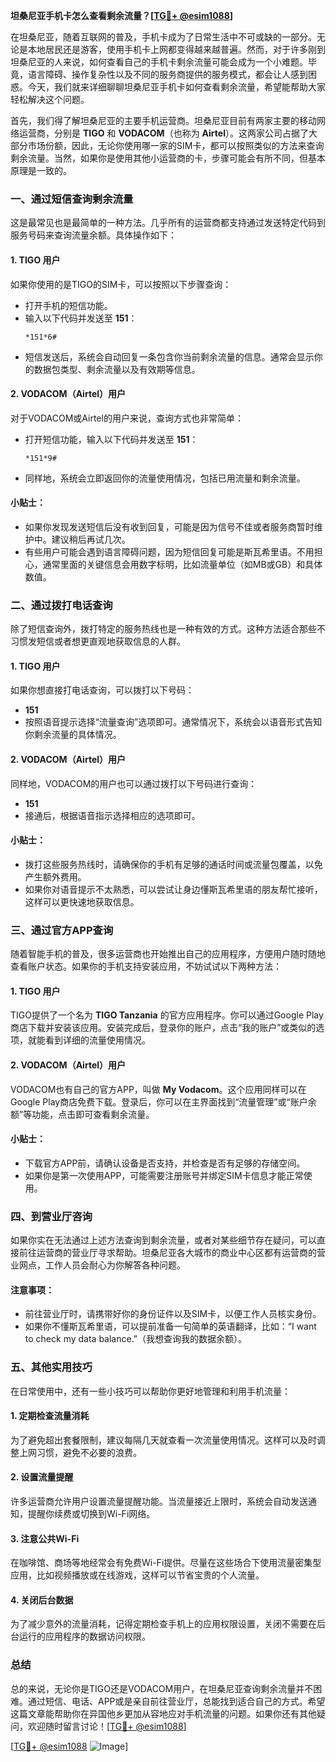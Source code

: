 **坦桑尼亚手机卡怎么查看剩余流量？[[TG💪+ @esim1088](https://t.me/s/esim1088)]**

在坦桑尼亚，随着互联网的普及，手机卡成为了日常生活中不可或缺的一部分。无论是本地居民还是游客，使用手机卡上网都变得越来越普遍。然而，对于许多刚到坦桑尼亚的人来说，如何查看自己的手机卡剩余流量可能会成为一个小难题。毕竟，语言障碍、操作复杂性以及不同的服务商提供的服务模式，都会让人感到困惑。今天，我们就来详细聊聊坦桑尼亚手机卡如何查看剩余流量，希望能帮助大家轻松解决这个问题。

首先，我们得了解坦桑尼亚的主要手机运营商。坦桑尼亚目前有两家主要的移动网络运营商，分别是 **TIGO** 和 **VODACOM**（也称为 **Airtel**）。这两家公司占据了大部分市场份额，因此，无论你使用哪一家的SIM卡，都可以按照类似的方法来查询剩余流量。当然，如果你是使用其他小运营商的卡，步骤可能会有所不同，但基本原理是一致的。

### **一、通过短信查询剩余流量**

这是最常见也是最简单的一种方法。几乎所有的运营商都支持通过发送特定代码到服务号码来查询流量余额。具体操作如下：

#### **1. TIGO 用户**
如果你使用的是TIGO的SIM卡，可以按照以下步骤查询：
- 打开手机的短信功能。
- 输入以下代码并发送至 **151**：
  ```
  *151*6#
  ```
- 短信发送后，系统会自动回复一条包含你当前剩余流量的信息。通常会显示你的数据包类型、剩余流量以及有效期等信息。

#### **2. VODACOM（Airtel）用户**
对于VODACOM或Airtel的用户来说，查询方式也非常简单：
- 打开短信功能，输入以下代码并发送至 **151**：
  ```
  *151*9#
  ```
- 同样地，系统会立即返回你的流量使用情况，包括已用流量和剩余流量。

#### **小贴士：**
- 如果你发现发送短信后没有收到回复，可能是因为信号不佳或者服务商暂时维护中。建议稍后再试几次。
- 有些用户可能会遇到语言障碍问题，因为短信回复可能是斯瓦希里语。不用担心，通常里面的关键信息会用数字标明，比如流量单位（如MB或GB）和具体数值。

### **二、通过拨打电话查询**

除了短信查询外，拨打特定的服务热线也是一种有效的方式。这种方法适合那些不习惯发短信或者想更直观地获取信息的人群。

#### **1. TIGO 用户**
如果你想直接打电话查询，可以拨打以下号码：
- **151**
- 按照语音提示选择“流量查询”选项即可。通常情况下，系统会以语音形式告知你剩余流量的具体情况。

#### **2. VODACOM（Airtel）用户**
同样地，VODACOM的用户也可以通过拨打以下号码进行查询：
- **151**
- 接通后，根据语音指示选择相应的选项即可。

#### **小贴士：**
- 拨打这些服务热线时，请确保你的手机有足够的通话时间或流量包覆盖，以免产生额外费用。
- 如果你对语音提示不太熟悉，可以尝试让身边懂斯瓦希里语的朋友帮忙接听，这样可以更快速地获取信息。

### **三、通过官方APP查询**

随着智能手机的普及，很多运营商也开始推出自己的应用程序，方便用户随时随地查看账户状态。如果你的手机支持安装应用，不妨试试以下两种方法：

#### **1. TIGO 用户**
TIGO提供了一个名为 **TIGO Tanzania** 的官方应用程序。你可以通过Google Play商店下载并安装该应用。安装完成后，登录你的账户，点击“我的账户”或类似的选项，就能看到详细的流量使用情况。

#### **2. VODACOM（Airtel）用户**
VODACOM也有自己的官方APP，叫做 **My Vodacom**。这个应用同样可以在Google Play商店免费下载。登录后，你可以在主界面找到“流量管理”或“账户余额”等功能，点击即可查看剩余流量。

#### **小贴士：**
- 下载官方APP前，请确认设备是否支持，并检查是否有足够的存储空间。
- 如果你是第一次使用APP，可能需要注册账号并绑定SIM卡信息才能正常使用。

### **四、到营业厅咨询**

如果你实在无法通过上述方法查询到剩余流量，或者对某些细节存在疑问，可以直接前往运营商的营业厅寻求帮助。坦桑尼亚各大城市的商业中心区都有运营商的营业网点，工作人员会耐心为你解答各种问题。

#### **注意事项：**
- 前往营业厅时，请携带好你的身份证件以及SIM卡，以便工作人员核实身份。
- 如果你不懂斯瓦希里语，可以提前准备一句简单的英语翻译，比如：“I want to check my data balance.”（我想查询我的数据余额）。

### **五、其他实用技巧**

在日常使用中，还有一些小技巧可以帮助你更好地管理和利用手机流量：

#### **1. 定期检查流量消耗**
为了避免超出套餐限制，建议每隔几天就查看一次流量使用情况。这样可以及时调整上网习惯，避免不必要的浪费。

#### **2. 设置流量提醒**
许多运营商允许用户设置流量提醒功能。当流量接近上限时，系统会自动发送通知，提醒你续费或切换到Wi-Fi网络。

#### **3. 注意公共Wi-Fi**
在咖啡馆、商场等地经常会有免费Wi-Fi提供。尽量在这些场合下使用流量密集型应用，比如视频播放或在线游戏，这样可以节省宝贵的个人流量。

#### **4. 关闭后台数据**
为了减少意外的流量消耗，记得定期检查手机上的应用权限设置，关闭不需要在后台运行的应用程序的数据访问权限。

### **总结**

总的来说，无论你是TIGO还是VODACOM用户，在坦桑尼亚查询剩余流量并不困难。通过短信、电话、APP或是亲自前往营业厅，总能找到适合自己的方式。希望这篇文章能帮助你在异国他乡更加从容地应对手机流量的问题。如果你还有其他疑问，欢迎随时留言讨论！[[TG💪+ @esim1088](https://t.me/s/esim1088)] 

[[TG💪+ @esim1088](https://t.me/s/esim1088) ![Image](https://i.postimg.cc/4NQfJmqS/Snipaste-2025-05-13-00-14-12.png)]